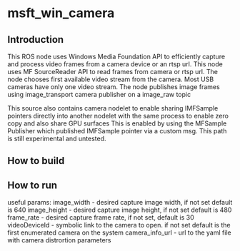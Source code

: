 # msft_win_camera
## Introduction
This ROS node uses Windows Media Foundation API to efficiently capture and process video frames from a camera device or an rtsp url.
This node uses MF SourceReader API to read frames from camera or rtsp url. The node chooses first available video stream from the camera. Most USB cameras have only one video stream.
The node publishes image frames using image_transport camera publisher on a image_raw topic  

This source also contains camera nodelet to enable sharing IMFSample pointers directly into another nodelet with the same process to enable zero copy and also share GPU surfaces
This is enabled by using the MFSample Publisher which published IMFSample pointer via a custom msg. This path is still experimental and untested.

## How to build

## How to run
useful params:
image_width - desired capture image width, if not set default is 640
image_height - desired capture image height,  if not set default is 480 
frame_rate - desired capture frame rate, if not set, default is 30
videoDeviceId - symbolic link to the camera to open. if not set default is the first enumerated camera on the system 
camera_info_url - url to the yaml file with camera distrortion parameters 


